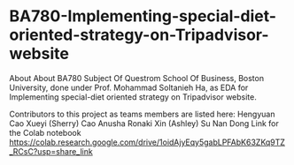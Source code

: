 # BA780-Implementing-special-diet-oriented-strategy-on-Tripadvisor-website

About About BA780 Subject Of Questrom School Of Business, Boston University, done under Prof. Mohammad Soltanieh Ha, as EDA for Implementing special-diet oriented strategy on Tripadvisor website.

Contributors to this project as teams members are listed here:
Hengyuan Cao
Xueyi (Sherry) Cao
Anusha Ronaki
Xin (Ashley) Su
Nan Dong
Link for the Colab notebook https://colab.research.google.com/drive/1oidAjyEqy5gabLPFAbK63ZKq9TZ_RCsC?usp=share_link
